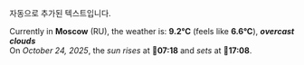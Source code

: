 
자동으로 추가된 텍스트입니다.

<!--START_SECTION:weather:moscow-->
Currently in **Moscow** (RU), the weather is: **9.2°C** (feels like **6.6°C**), ***overcast clouds***<br/>
On *October 24, 2025*, the *sun rises* at 🌅**07:18** and *sets* at 🌇**17:08**.
<!--END_SECTION:weather-->
